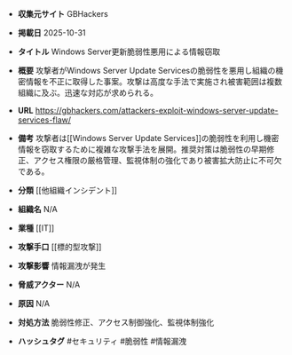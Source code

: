 - **収集元サイト**
GBHackers

- **掲載日**
2025-10-31

- **タイトル**
Windows Server更新脆弱性悪用による情報窃取

- **概要**
攻撃者がWindows Server Update Servicesの脆弱性を悪用し組織の機密情報を不正に取得した事案。攻撃は高度な手法で実施され被害範囲は複数組織に及ぶ。迅速な対応が求められる。

- **URL**
https://gbhackers.com/attackers-exploit-windows-server-update-services-flaw/

- **備考**
攻撃者は[[Windows Server Update Services]]の脆弱性を利用し機密情報を窃取するために複雑な攻撃手法を展開。推奨対策は脆弱性の早期修正、アクセス権限の厳格管理、監視体制の強化であり被害拡大防止に不可欠である。

- **分類**
[[他組織インシデント]]

- **組織名**
N/A

- **業種**
[[IT]]

- **攻撃手口**
[[標的型攻撃]]

- **攻撃影響**
情報漏洩が発生

- **脅威アクター**
N/A

- **原因**
N/A

- **対処方法**
脆弱性修正、アクセス制御強化、監視体制強化

- **ハッシュタグ**
#セキュリティ #脆弱性 #情報漏洩
